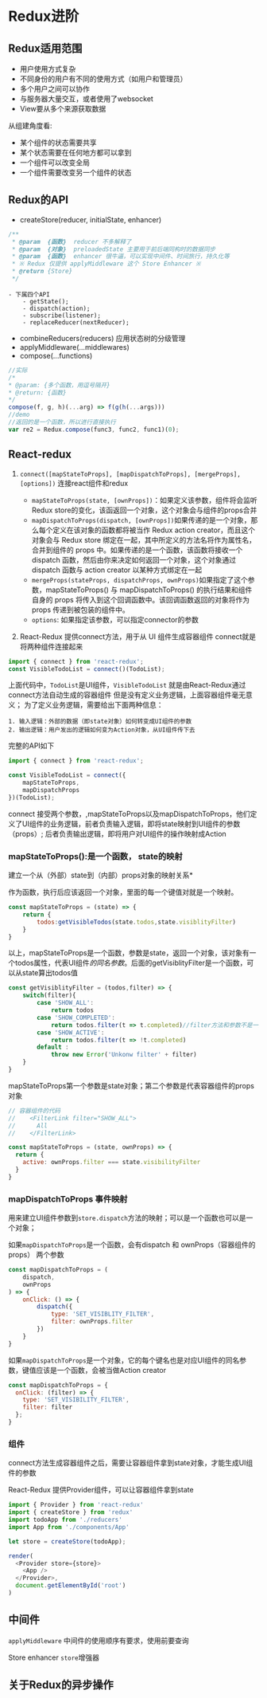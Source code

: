 # Redux进阶

## Redux适用范围

* 用户使用方式复杂
* 不同身份的用户有不同的使用方式（如用户和管理员）
* 多个用户之间可以协作
* 与服务器大量交互，或者使用了websocket
* View要从多个来源获取数据

从组建角度看:

* 某个组件的状态需要共享
* 某个状态需要在任何地方都可以拿到
* 一个组件可以改变全局
* 一个组件需要改变另一个组件的状态






## Redux的API

* createStore(reducer, initialState, enhancer)

````javascript
/**
 * @param  {函数}  reducer 不多解释了
 * @param  {对象}  preloadedState 主要用于前后端同构时的数据同步
 * @param  {函数}  enhancer 很牛逼，可以实现中间件、时间旅行，持久化等
 * ※ Redux 仅提供 applyMiddleware 这个 Store Enhancer ※
 * @return {Store}
 */
````

    - 下属四个API
        - getState();
        - dispatch(action);
        - subscribe(listener);
        - replaceReducer(nextReducer);

* combineReducers(reducers) 应用状态树的分级管理
* applyMiddleware(...middlewares)
* compose(...functions)

````javascript
//实际
/*
* @param: {多个函数，用逗号隔开}
* @return: {函数}
*/
compose(f, g, h)(...arg) => f(g(h(...args)))
//demo
//返回的是一个函数，所以进行直接执行
var re2 = Redux.compose(func3, func2, func1)(0);
````

## React-redux

1. `connect([mapStateToProps], [mapDispatchToProps], [mergeProps], [options])` 连接react组件和redux

    * `mapStateToProps(state, [ownProps])`：如果定义该参数，组件将会监听Redux store的变化，该函返回一个对象，这个对象会与组件的props合并
    * `mapDispatchToProps(dispatch, [ownProps])`如果传递的是一个对象，那么每个定义在该对象的函数都将被当作 Redux action creator，而且这个对象会与 Redux store 绑定在一起，其中所定义的方法名将作为属性名，合并到组件的 props 中。如果传递的是一个函数，该函数将接收一个 dispatch 函数，然后由你来决定如何返回一个对象，这个对象通过 dispatch 函数与 action creator 以某种方式绑定在一起
    * `mergeProps(stateProps, dispatchProps, ownProps)`如果指定了这个参数，mapStateToProps() 与 mapDispatchToProps() 的执行结果和组件自身的 props 将传入到这个回调函数中。该回调函数返回的对象将作为 props 传递到被包装的组件中。
    * `options`: 如果指定该参数，可以指定connector的参数

2. React-Redux 提供connect方法，用于从 UI 组件生成容器组件 connect就是将两种组件连接起来

````javascript
import { connect } from 'react-redux';
const VisibleTodoList = connect()(TodoList);
````

上面代码中，`TodoList`是UI组件，`VisibleTodoList` 就是由React-Redux通过connect方法自动生成的容器组件
但是没有定义业务逻辑，上面容器组件毫无意义；
为了定义业务逻辑，需要给出下面两种信息：

````TEXT
1. 输入逻辑：外部的数据（即state对象）如何转变成UI组件的参数
2. 输出逻辑：用户发出的逻辑如何变为Action对象，从UI组件传下去
````

完整的API如下

````javascript
import { connect } from 'react-redux';

const VisibleTodoList = connect({
    mapStateToProps,
    mapDispatchProps
})(TodoList);
````

connect 接受两个参数，,mapStateToProps以及mapDispatchToProps，他们定义了UI组件的业务逻辑，前者负责输入逻辑，即将state映射到UI组件的参数（props）; 后者负责输出逻辑，即将用户对UI组件的操作映射成Action


### mapStateToProps():是一个函数， **state的映射**

建立一个从（外部）state到（内部）props对象的映射关系*

作为函数，执行后应该返回一个对象，里面的每一个键值对就是一个映射。

````javascript
const mapStateToProps = (state) => {
    return {
        todos:getVisibleTodos(state.todos,state.visiblityFilter)
    }
}
````

以上，mapStateToProps是一个函数，参数是state，返回一个对象，该对象有一个todos属性，代表UI组件*的同名参数*。后面的getVisiblityFilter是一个函数，可以从state算出todos值

````javascript
const getVisiblityFilter = (todos,filter) => {
    switch(filter){
        case 'SHOW_ALL':
            return todos
        case 'SHOW_COMPLETED':
            return todos.filter(t => t.completed)//filter方法和参数不是一类型
        case 'SHOW_ACTIVE':
            return todos.filter(t => !t.completed)
        default :
            throw new Error('Unkonw filter' + filter)
    }
}
````

mapStateToProps第一个参数是state对象；第二个参数是代表容器组件的props对象

````javascript
// 容器组件的代码
//    <FilterLink filter="SHOW_ALL">
//      All
//    </FilterLink>

const mapStateToProps = (state, ownProps) => {
  return {
    active: ownProps.filter === state.visibilityFilter
  }
}
````

### mapDispatchToProps  **事件映射**

用来建立UI组件参数到`store.dispatch`方法的映射；可以是一个函数也可以是一个对象；

如果`mapDispatchToProps`是一个函数，会有dispatch 和 ownProps（容器组件的props） 两个参数

````javascript
const mapDispatchToProps = (
    dispatch,
    ownProps
) => {
    onClick: () => {
        dispatch({
            type: 'SET_VISIBLITY_FILTER',
            filter: ownProps.filter
        })
    }
}
````

如果`mapDispatchToProps`是一个对象，它的每个键名也是对应UI组件的同名参数，键值应该是一个函数，会被当做Action creator

````javascript
const mapDispatchToProps = {
  onClick: (filter) => {
    type: 'SET_VISIBILITY_FILTER',
    filter: filter
  };
}
````

### <Provider/> 组件

connect方法生成容器组件之后，需要让容器组件拿到state对象，才能生成UI组件的参数

React-Redux 提供Provider组件，可以让容器组件拿到state

````javascript
import { Provider } from 'react-redux'
import { createStore } from 'redux'
import todoApp from './reducers'
import App from './components/App'

let store = createStore(todoApp);

render(
  <Provider store={store}>
    <App />
  </Provider>,
  document.getElementById('root')
)
````


## 中间件

`applyMiddleware` 中间件的使用顺序有要求，使用前要查询

Store enhancer `store`增强器


## 关于Redux的异步操作





